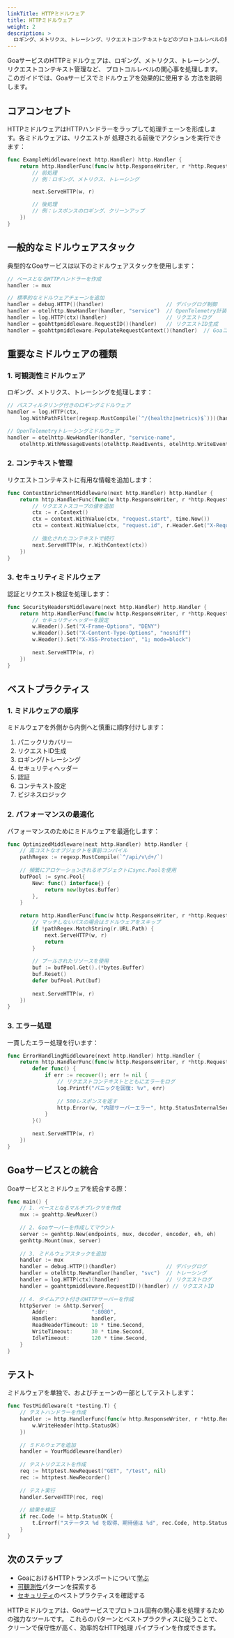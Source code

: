 ```yaml
---
linkTitle: HTTPミドルウェア
title: HTTPミドルウェア
weight: 2
description: >
  ロギング、メトリクス、トレーシング、リクエストコンテキストなどのプロトコルレベルの関心事を処理するために、GoaサービスでHTTPミドルウェアを使用する方法を学びます。
---
```


GoaサービスのHTTPミドルウェアは、ロギング、メトリクス、トレーシング、リクエストコンテキスト管理など、
プロトコルレベルの関心事を処理します。このガイドでは、Goaサービスでミドルウェアを効果的に使用する
方法を説明します。

## コアコンセプト

HTTPミドルウェアはHTTPハンドラーをラップして処理チェーンを形成します。各ミドルウェアは、リクエストが
処理される前後でアクションを実行できます：

```go
func ExampleMiddleware(next http.Handler) http.Handler {
    return http.HandlerFunc(func(w http.ResponseWriter, r *http.Request) {
        // 前処理
        // 例：ロギング、メトリクス、トレーシング

        next.ServeHTTP(w, r)

        // 後処理
        // 例：レスポンスのロギング、クリーンアップ
    })
}
```

## 一般的なミドルウェアスタック

典型的なGoaサービスは以下のミドルウェアスタックを使用します：

```go
// ベースとなるHTTPハンドラーを作成
handler := mux

// 標準的なミドルウェアチェーンを追加
handler = debug.HTTP()(handler)                    // デバッグログ制御
handler = otelhttp.NewHandler(handler, "service")  // OpenTelemetry計装
handler = log.HTTP(ctx)(handler)                   // リクエストログ
handler = goahttpmiddleware.RequestID()(handler)   // リクエストID生成
handler = goahttpmiddleware.PopulateRequestContext()(handler)  // Goaコンテキスト設定
```

## 重要なミドルウェアの種類

### 1. 可観測性ミドルウェア

ロギング、メトリクス、トレーシングを処理します：

```go
// パスフィルタリング付きのロギングミドルウェア
handler = log.HTTP(ctx, 
    log.WithPathFilter(regexp.MustCompile(`^/(healthz|metrics)$`)))(handler)

// OpenTelemetryトレーシングミドルウェア
handler = otelhttp.NewHandler(handler, "service-name",
    otelhttp.WithMessageEvents(otelhttp.ReadEvents, otelhttp.WriteEvents))
```

### 2. コンテキスト管理

リクエストコンテキストに有用な情報を追加します：

```go
func ContextEnrichmentMiddleware(next http.Handler) http.Handler {
    return http.HandlerFunc(func(w http.ResponseWriter, r *http.Request) {
        // リクエストスコープの値を追加
        ctx := r.Context()
        ctx = context.WithValue(ctx, "request.start", time.Now())
        ctx = context.WithValue(ctx, "request.id", r.Header.Get("X-Request-ID"))
        
        // 強化されたコンテキストで続行
        next.ServeHTTP(w, r.WithContext(ctx))
    })
}
```

### 3. セキュリティミドルウェア

認証とリクエスト検証を処理します：

```go
func SecurityHeadersMiddleware(next http.Handler) http.Handler {
    return http.HandlerFunc(func(w http.ResponseWriter, r *http.Request) {
        // セキュリティヘッダーを設定
        w.Header().Set("X-Frame-Options", "DENY")
        w.Header().Set("X-Content-Type-Options", "nosniff")
        w.Header().Set("X-XSS-Protection", "1; mode=block")
        
        next.ServeHTTP(w, r)
    })
}
```

## ベストプラクティス

### 1. ミドルウェアの順序

ミドルウェアを外側から内側へと慎重に順序付けします：

1. パニックリカバリー
2. リクエストID生成
3. ロギング/トレーシング
4. セキュリティヘッダー
5. 認証
6. コンテキスト設定
7. ビジネスロジック

### 2. パフォーマンスの最適化

パフォーマンスのためにミドルウェアを最適化します：

```go
func OptimizedMiddleware(next http.Handler) http.Handler {
    // 高コストなオブジェクトを事前コンパイル
    pathRegex := regexp.MustCompile(`^/api/v\d+/`)
    
    // 頻繁にアロケーションされるオブジェクトにsync.Poolを使用
    bufPool := sync.Pool{
        New: func() interface{} {
            return new(bytes.Buffer)
        },
    }
    
    return http.HandlerFunc(func(w http.ResponseWriter, r *http.Request) {
        // マッチしないパスの場合はミドルウェアをスキップ
        if !pathRegex.MatchString(r.URL.Path) {
            next.ServeHTTP(w, r)
            return
        }
        
        // プールされたリソースを使用
        buf := bufPool.Get().(*bytes.Buffer)
        buf.Reset()
        defer bufPool.Put(buf)
        
        next.ServeHTTP(w, r)
    })
}
```

### 3. エラー処理

一貫したエラー処理を行います：

```go
func ErrorHandlingMiddleware(next http.Handler) http.Handler {
    return http.HandlerFunc(func(w http.ResponseWriter, r *http.Request) {
        defer func() {
            if err := recover(); err != nil {
                // リクエストコンテキストとともにエラーをログ
                log.Printf("パニックを回復: %v", err)
                
                // 500レスポンスを返す
                http.Error(w, "内部サーバーエラー", http.StatusInternalServerError)
            }
        }()
        
        next.ServeHTTP(w, r)
    })
}
```

## Goaサービスとの統合

Goaサービスとミドルウェアを統合する際：

```go
func main() {
    // 1. ベースとなるマルチプレクサを作成
    mux := goahttp.NewMuxer()
    
    // 2. Goaサーバーを作成してマウント
    server := genhttp.New(endpoints, mux, decoder, encoder, eh, eh)
    genhttp.Mount(mux, server)
    
    // 3. ミドルウェアスタックを追加
    handler := mux
    handler = debug.HTTP()(handler)                // デバッグログ
    handler = otelhttp.NewHandler(handler, "svc")  // トレーシング
    handler = log.HTTP(ctx)(handler)               // リクエストログ
    handler = goahttpmiddleware.RequestID()(handler) // リクエストID
    
    // 4. タイムアウト付きのHTTPサーバーを作成
    httpServer := &http.Server{
        Addr:              ":8080",
        Handler:           handler,
        ReadHeaderTimeout: 10 * time.Second,
        WriteTimeout:      30 * time.Second,
        IdleTimeout:       120 * time.Second,
    }
}
```

## テスト

ミドルウェアを単独で、およびチェーンの一部としてテストします：

```go
func TestMiddleware(t *testing.T) {
    // テストハンドラーを作成
    handler := http.HandlerFunc(func(w http.ResponseWriter, r *http.Request) {
        w.WriteHeader(http.StatusOK)
    })
    
    // ミドルウェアを追加
    handler = YourMiddleware(handler)
    
    // テストリクエストを作成
    req := httptest.NewRequest("GET", "/test", nil)
    rec := httptest.NewRecorder()
    
    // テスト実行
    handler.ServeHTTP(rec, req)
    
    // 結果を検証
    if rec.Code != http.StatusOK {
        t.Errorf("ステータス %d を取得、期待値は %d", rec.Code, http.StatusOK)
    }
}
```

## 次のステップ

- GoaにおけるHTTPトランスポートについて[学ぶ](@/docs/4-concepts/3-http)
- [可観測性](@/docs/5-real-world/2-observability)パターンを探索する
- [セキュリティ](@/docs/5-real-world/3-security)のベストプラクティスを確認する

HTTPミドルウェアは、Goaサービスでプロトコル固有の関心事を処理するための強力なツールです。
これらのパターンとベストプラクティスに従うことで、クリーンで保守性が高く、効率的なHTTP処理
パイプラインを作成できます。 